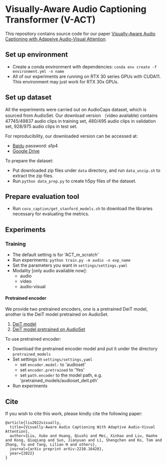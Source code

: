 # Visually-Aware Audio Captioning Transformer (V-ACT)
This repository contains source code for our paper [Visually-Aware Audio Captioning with Adapeive Audio-Visual Attention](https://arxiv.org/pdf/2210.16428.pdf).
## Set up environment
* Create a conda environment with dependencies: `conda env create -f environment.yml -n name`
* All of our experiments are running on RTX 30 series GPUs with CUDA11. This environment may just work for RTX 30x GPUs.
## Set up dataset
All the experiments were carried out on AudioCaps dataset, which is sourced from AudioSet.
Our download version （video available) contains 47745/49837 audio clips in training set, 480/495 audio clips in validation set, 928/975 audio clips in test set.

For reproducibility, our downloaded version can be accessed at: 
* [Baidu](https://pan.baidu.com/s/1DkGsfQ0aM6lx6Gf6gCyrVw) password: a1p4 
* [Google Drive](https://drive.google.com/drive/folders/1e5v-u7qRtmKAzQVMbBSy7CU-tp1nA0su?usp=sharing)

To prepare the dataset:
* Put downloaded zip files under `data` directory, and run `data_unzip.sh` to extract the zip files.
* Run `python data_prep.py` to create h5py files of the dataset.

## Prepare evaluation tool

* Run `coco_caption/get_stanford_models.sh` to download the libraries necessary for evaluating the metrics.

## Experiments 

### Training

* The default setting is for 'ACT_m_scratch'
* Run experiments: `python train.py -m audio -n exp_name`
* Set the parameters you want in `settings/settings.yaml`
* Modality [only audio available now]: 
  * audio 
  * video 
  * audio-visual 
#### Pretrained encoder

We provide two pretrained encoders, one is a pretrained DeiT model, another is the DeiT model pretrained on AudioSet.
1. [DeiT model](https://drive.google.com/file/d/1eA3SYO2n9soU5AB6YxMNGDjno5E5AN7Q/view?usp=sharing)
2. [DeiT model pretrained on AudioSet](https://drive.google.com/file/d/1QgQLbeBHwly5UN_V15mSJZ812h6QIgFe/view?usp=sharing)

To use pretrained encoder:
* Download the pretrained encoder model and put it under the directory `pretrained_models`
* Set settings in `settings/settings,yaml`
  * set `encoder.model:` to 'audioset'
  * set `encoder.pretrained` to 'Yes'
  * set `path.encoder` to the model path, e.g. 'pretrained_models/audioset_deit.pth'
* Run experiments

## Cite
If you wish to cite this work, please kindly cite the following paper:
```
@article{liu2022visually,
  title={Visually-Aware Audio Captioning With Adaptive Audio-Visual Attention},
  author={Liu, Xubo and Huang, Qiushi and Mei, Xinhao and Liu, Haohe and Kong, Qiuqiang and Sun, Jianyuan and Li, Shengchen and Ko, Tom and Zhang, Yu and Tang, Lilian H and others},
  journal={arXiv preprint arXiv:2210.16428},
  year={2022}
}
```
